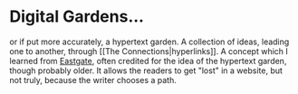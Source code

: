 # Digital Gardens...
or if put more accurately, a hypertext garden. A collection of ideas, leading one to another, through [[The Connections|hyperlinks]].
A concept which I learned from [Eastgate](http://www.eastgate.com/garden/Introduction.html), often credited for the idea of the hypertext garden, though probably older.
It allows the readers to get "lost" in a website, but not truly, because the writer chooses a path.